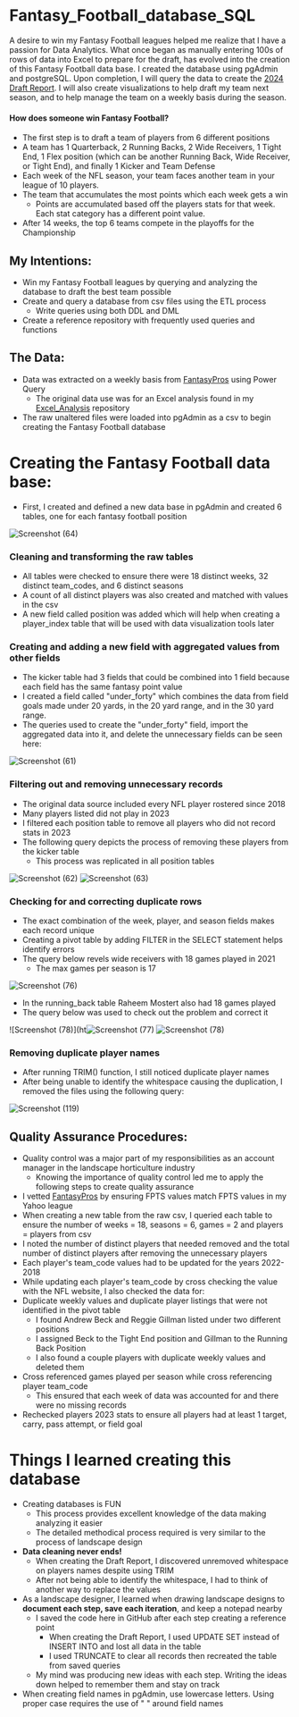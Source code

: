 # Fantasy_Football_database_SQL
A desire to win my Fantasy Football leagues helped me realize that I have a passion for Data Analytics. What once began as manually entering 100s of rows of data into Excel to prepare for the draft, has evolved into the creation of this Fantasy Football data base. I created the database using pgAdmin and postgreSQL. Upon completion, I will query the data to create the [2024 Draft Report](https://github.com/bhammy27/2024_Draft_Report_SQL). I will also create visualizations to help draft my team next season, and to help manage the team on a weekly basis during the season.  
#### How does someone win Fantasy Football?
  -  The first step is to draft a team of players from 6 different positions 
  -    A team has 1 Quarterback, 2 Running Backs, 2 Wide Receivers, 1 Tight End, 1 Flex position (which can be another Running Back, Wide Receiver, or Tight End), and finally 1 Kicker and Team Defense
  -  Each week of the NFL season, your team faces another team in your league of 10 players.
  -  The team that accumulates the most points which each week gets a win
      - Points are accumulated based off the players stats for that week. Each stat category has a different point value.
  -  After 14 weeks, the top 6 teams compete in the playoffs for the Championship
## My Intentions:
  -  Win my Fantasy Football leagues by querying and analyzing the database to draft the best team possible
  -  Create and query a database from csv files using the ETL process
      - Write queries using both DDL and DML 
  -  Create a reference repository with frequently used queries and functions

## The Data:
 -  Data was extracted on a weekly basis from [FantasyPros](https://www.fantasypros.com/nfl/stats/qb.php) using Power Query
     - The original data use was for an Excel analysis found in my [Excel_Analysis](https://github.com/bhammy27/Excel_Analysis) repository
 - The raw unaltered files were loaded into pgAdmin as a csv to begin creating the Fantasy Football database

# Creating the Fantasy Football data base:
- First, I created and defined a new data base in pgAdmin and created 6 tables, one for each fantasy football position
  
![Screenshot (64)](https://github.com/bhammy27/Fantasy_Football_database_SQL/assets/154477061/e0e2427a-cb35-4388-85d8-3af55c8843cc)


### Cleaning and transforming the raw tables
-  All tables were checked to ensure there were 18 distinct weeks, 32 distinct team_codes, and 6 distinct seasons
-  A count of all distinct players was also created and matched with values in the csv
-  A new field called position was added which will help when creating a player_index table that will be used with data visualization tools later

### Creating and adding a new field with aggregated values from other fields
-  The kicker table had 3 fields that could be combined into 1 field because each field has the same fantasy point value
-  I created a field called "under_forty" which combines the data from field goals made under 20 yards, in the 20 yard range, and in the 30 yard range.
-  The queries used to create the "under_forty" field, import the aggregated data into it, and delete the unnecessary fields can be seen here:

![Screenshot (61)](https://github.com/bhammy27/Fantasy_Football_database_SQL/assets/154477061/7f305f05-848d-4598-91df-478dcd20ef1f)


### Filtering out and removing unnecessary records
-  The original data source included every NFL player rostered since 2018
-  Many players listed did not play in 2023 
-  I filtered each position table to remove all players who did not record stats in 2023
-  The following query depicts the process of removing these players from the kicker table
    - This process was replicated in all position tables

![Screenshot (62)](https://github.com/bhammy27/Fantasy_Football_database_SQL/assets/154477061/6f3871ae-0511-49ae-a6fe-4a133ae7625b)
![Screenshot (63)](https://github.com/bhammy27/Fantasy_Football_database_SQL/assets/154477061/bf490f75-d1df-4e16-a36e-ca0709465d86)


 
### Checking for and correcting duplicate rows
- The exact combination of the week, player, and season fields makes each record unique
- Creating a pivot table by adding FILTER in the SELECT statement helps identify errors
- The query below revels wide receivers with 18 games played in 2021
    - The max games per season is 17
 
![Screenshot (76)](https://github.com/bhammy27/Fantasy_Football_database_SQL/assets/154477061/61786a76-3cb2-44da-b8f8-bb2677f13b8d)


- In the running_back table Raheem Mostert also had 18 games played
- The query below was used to check out the problem and correct it
  

![Screenshot (78)](ht![Screenshot (77)](https://github.com/bhammy27/Fantasy_Football_database_SQL/assets/154477061/4f2f5a6a-2516-42cb-ac9a-7cd950862946)
![Screenshot (78)](https://github.com/bhammy27/Fantasy_Football_database_SQL/assets/154477061/386d7076-d4fe-47e3-a2dc-941a972981a4)
### Removing duplicate player names
- After running TRIM() function, I still noticed duplicate player names
- After being unable to identify the whitespace causing the duplication, I removed the files using the following query: 

![Screenshot (119)](https://github.com/bhammy27/Fantasy_Football_database_SQL/assets/154477061/2ec9d9af-f9c0-4c7d-a7f5-1cd1d415c490)

  
## Quality Assurance Procedures:
-  Quality control was a major part of my responsibilities as an account manager in the landscape horticulture industry
      -  Knowing the importance of quality control led me to apply the following steps to create quality assurance
-  I vetted [FantasyPros](https://www.fantasypros.com/nfl/stats/qb.php) by ensuring FPTS values match FPTS values in my Yahoo league
-  When creating a new table from the raw csv, I queried each table to ensure the number of weeks = 18, seasons = 6, games = 2 and players = players from csv
-  I noted the number of distinct players that needed removed and the total number of distinct players after removing the unnecessary players 
-  Each player's team_code values had to be updated for the years 2022-2018
-  While updating each player's team_code by cross checking the value with the NFL website, I also checked the data for:
  -  Duplicate weekly values and duplicate player listings that were not identified in the pivot table
      -  I found Andrew Beck and Reggie Gillman listed under two different positions
      -  I assigned Beck to the Tight End position and Gillman to the Running Back Position
      -  I also found a couple players with duplicate weekly values and deleted them
   -  Cross referenced games played per season while cross referencing player team_code
      -  This ensured that each week of data was accounted for and there were no missing records
-  Rechecked players 2023 stats to ensure all players had at least 1 target, carry, pass attempt, or field goal
  
# Things I learned creating this database
- Creating databases is FUN
    - This process provides excellent knowledge of the data making analyzing it easier
    - The detailed methodical process required is very similar to the process of landscape design
- **Data cleaning never ends!**
    - When creating the Draft Report, I discovered unremoved whitespace on players names despite using TRIM
    - After not being able to identify the whitespace, I had to think of another way to replace the values
- As a landscape designer, I learned when drawing landscape designs to **document each step, save each iteration**, and keep a notepad nearby
    - I saved the code here in GitHub after each step creating a reference point 
        -  When creating the Draft Report, I used UPDATE SET instead of INSERT INTO and lost all data in the table
        -  I used TRUNCATE to clear all records then recreated the table from saved queries 
    - My mind was producing new ideas with each step. Writing the ideas down helped to remember them and stay on track
- When creating field names in pgAdmin, use lowercase letters. Using proper case requires the use of " " around field names


